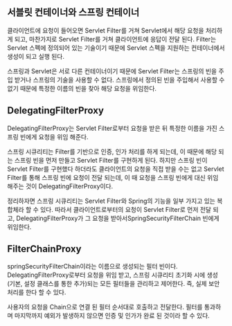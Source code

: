 ## 서블릿 컨테이너와 스프링 컨테이너

클라이언트에 요청이 들어오면 Servlet Filter를 거쳐 Servlet에서 해당 요청을 처리하게 되고, 마찬가지로 Servlet Filter를 거쳐 클라이언트에 응답이 전달 된다. Filter는 Servlet 스펙에 정의되어 있는 기술이기 때문에 Servlet 스펙을 지원하는 컨테이너에서 생성이 되고 실행 된다.

스프링과 Servlet은 서로 다른 컨테이너이기 때문에 Servlet Filter는 스프링의 빈을 주입 받거나 스프링의 기술을 사용할 수 없다. 스프링에서 정의된 빈을 주입해서 사용할 수 없기 때문에 특정한 이름의 빈을 찾아 해당 요청을 위임한다.



## DelegatingFilterProxy

DelegatingFilterProxy는 Servlet Filter로부터 요청을 받은 뒤 특정한 이름을 가진 스프링 빈에게 요청을 위임 해준다.

스프링 시큐리티는 Filter를 기반으로 인증, 인가 처리를 하게 되는데, 이 때문에 해당 되는 스프링 빈을 먼저 만들고 Servlet Filter를 구현하게 된다. 하지만 스프링 빈이 Servlet Filter를 구현했다 하더라도 클라이언트의 요청을 직접 받을 수는 없고 Servlet Filter를 통해 스프링 빈에 요청이 전달 되는데, 이 때 요청을 스프링 빈에게 대신 위임 해주는 것이 DelegatingFilterProxy이다.

정리하자면 스프링 시큐리티는 Servlet Filter와 Spring의 기능을 일부 가지고 있는 복합체라 할 수 있다. 따라서 클라이언트로부터의 요청이 Servlet Filter로 먼저 전달 되고, DelegatingFilterProxy가 그 요청을 받아서SpringSecurityFilterChain 빈에게 위임한다.



## FilterChainProxy

springSecurityFilterChain이라는 이름으로 생성되는 필터 빈이다. DelegatingFilterProxy로부터 요청을 위임 받고, 스프링 시큐리티 초기화 시에 생성(기본, 설정 클래스를 통한 추가)되는 모든 필터들을 관리하고 제어한다. 즉, 실제 보안 처리를 한다 할 수 있다.

사용자의 요청을 Chain으로 연결 된 필터 순서대로 호출하고 전달한다. 필터를 통과하며 마지막까지 예외가 발생하지 않으면 인증 및 인가가 완료 된 것이라 할 수 있다.